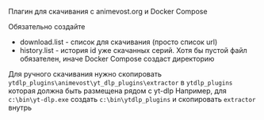 Плагин для скачивания с animevost.org и Docker Compose

Обязательно создайте
- download.list - список для скачивания (просто список url)
- history.list - история id уже скачанных серий. Хотя бы пустой файл обязателен, иначе Docker Compose создаст директорию

Для ручного скачивания нужно скопировать `ytdlp_plugins\animevost\yt_dlp_plugins\extractor`
в `ytdlp_plugins` которая должна быть размещена рядом с yt-dlp
Например, для `c:\bin\yt-dlp.exe` создать `c:\bin\ytdlp_plugins` и скопировать `extractor` внутрь
